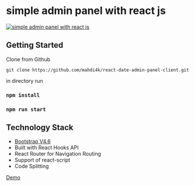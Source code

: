 # simple admin panel with react js
[![simple admin panel with react js](https://i.imgur.com/TWCUGj6.png)](https://date-admin-panel.netlify.app/)
## Getting Started

Clone from Github 
```
git clone https://github.com/mahdi4k/react-date-admin-panel-client.git
```

in directory run
### `npm install`

### `npm run start`

## Technology Stack

 - [Bootstrap V4.6](https://getbootstrap.com/docs/4.6/getting-started/introduction/)
 - Built with React Hooks API
 - React Router for Navigation Routing
 - Support of react-script
 - Code Splitting

[Demo](https://date-admin-panel.netlify.app)

